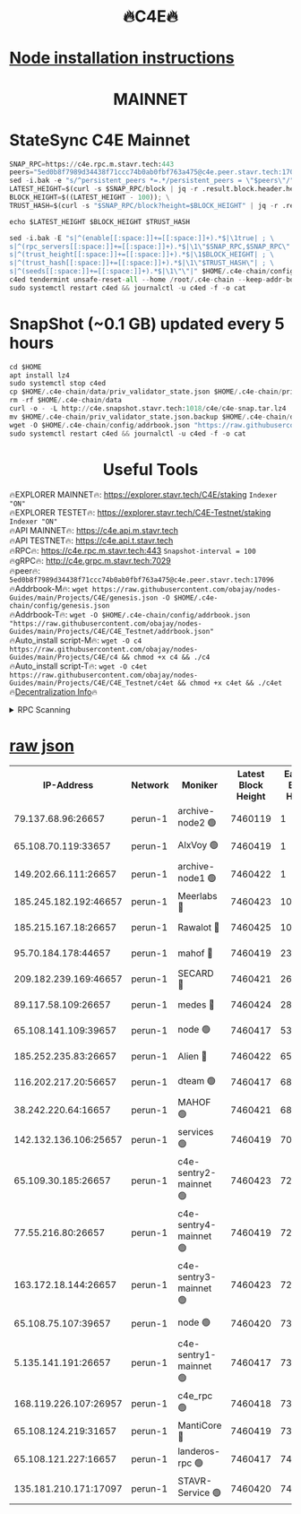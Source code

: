 <h1 align="center"> 🔥C4E🔥</h1>

[Node installation instructions](https://github.com/obajay/nodes-Guides/tree/main/Projects/C4E)
=

<h1 align="center"> MAINNET</h1>

# StateSync C4E Mainnet
```python
SNAP_RPC=https://c4e.rpc.m.stavr.tech:443
peers="5ed0b8f7989d34438f71ccc74b0ab0fbf763a475@c4e.peer.stavr.tech:17096"
sed -i.bak -e "s/^persistent_peers *=.*/persistent_peers = \"$peers\"/" $HOME/.c4e-chain/config/config.toml
LATEST_HEIGHT=$(curl -s $SNAP_RPC/block | jq -r .result.block.header.height); \
BLOCK_HEIGHT=$((LATEST_HEIGHT - 100)); \
TRUST_HASH=$(curl -s "$SNAP_RPC/block?height=$BLOCK_HEIGHT" | jq -r .result.block_id.hash)

echo $LATEST_HEIGHT $BLOCK_HEIGHT $TRUST_HASH

sed -i.bak -E "s|^(enable[[:space:]]+=[[:space:]]+).*$|\1true| ; \
s|^(rpc_servers[[:space:]]+=[[:space:]]+).*$|\1\"$SNAP_RPC,$SNAP_RPC\"| ; \
s|^(trust_height[[:space:]]+=[[:space:]]+).*$|\1$BLOCK_HEIGHT| ; \
s|^(trust_hash[[:space:]]+=[[:space:]]+).*$|\1\"$TRUST_HASH\"| ; \
s|^(seeds[[:space:]]+=[[:space:]]+).*$|\1\"\"|" $HOME/.c4e-chain/config/config.toml
c4ed tendermint unsafe-reset-all --home /root/.c4e-chain --keep-addr-book
sudo systemctl restart c4ed && journalctl -u c4ed -f -o cat
```
# SnapShot (~0.1 GB) updated every 5 hours
```python
cd $HOME
apt install lz4
sudo systemctl stop c4ed
cp $HOME/.c4e-chain/data/priv_validator_state.json $HOME/.c4e-chain/priv_validator_state.json.backup
rm -rf $HOME/.c4e-chain/data
curl -o - -L http://c4e.snapshot.stavr.tech:1018/c4e/c4e-snap.tar.lz4 | lz4 -c -d - | tar -x -C $HOME/.c4e-chain --strip-components 2
mv $HOME/.c4e-chain/priv_validator_state.json.backup $HOME/.c4e-chain/data/priv_validator_state.json
wget -O $HOME/.c4e-chain/config/addrbook.json "https://raw.githubusercontent.com/obajay/nodes-Guides/main/Projects/C4E/addrbook.json"
sudo systemctl restart c4ed && journalctl -u c4ed -f -o cat
```
 <h1 align="center"> Useful Tools</h1>

🔥EXPLORER MAINNET🔥:  https://explorer.stavr.tech/C4E/staking            `Indexer "ON"` \
🔥EXPLORER TESTET🔥:   https://explorer.stavr.tech/C4E-Testnet/staking     `Indexer "ON"` \
🔥API MAINNET🔥:       https://c4e.api.m.stavr.tech \
🔥API TESTNET🔥:       https://c4e.api.t.stavr.tech \
🔥RPC🔥:               https://c4e.rpc.m.stavr.tech:443                  `Snapshot-interval = 100` \
🔥gRPC🔥:              http://c4e.grpc.m.stavr.tech:7029 \
🔥peer🔥:              `5ed0b8f7989d34438f71ccc74b0ab0fbf763a475@c4e.peer.stavr.tech:17096` \
🔥Addrbook-M🔥:    ```wget https://raw.githubusercontent.com/obajay/nodes-Guides/main/Projects/C4E/genesis.json -O $HOME/.c4e-chain/config/genesis.json``` \
🔥Addrbook-T🔥:    ```wget -O $HOME/.c4e-chain/config/addrbook.json "https://raw.githubusercontent.com/obajay/nodes-Guides/main/Projects/C4E/C4E_Testnet/addrbook.json"``` \
🔥Auto_install script-M🔥: ```wget -O c4 https://raw.githubusercontent.com/obajay/nodes-Guides/main/Projects/C4E/c4 && chmod +x c4 && ./c4``` \
🔥Auto_install script-T🔥: ```wget -O c4et https://raw.githubusercontent.com/obajay/nodes-Guides/main/Projects/C4E/C4E_Testnet/c4et && chmod +x c4et && ./c4et``` \
🔥[Decentralization Info](https://github.com/obajay/StateSync-snapshots/tree/main/Projects/C4E/Decentralization)🔥




<details>
<summary>RPC Scanning</summary>

<h2 align="center"> We scan nodes in real time every 4 hours. And we provide the final result of RPC endpoints.
We cannot influence the operation of these nodes in any way. </h2>


```python
If Voting Power is higher than 0 --> then the Node is a validator of the network and may be subject to attack and be a potential threat to the chain.
```
```python
We marked such validators with a red symbol
```

</details>

[raw json](https://rpc-check.c4e.stavr.tech/c4e/rpc-c4e-result.json)
=



<table><tr><th>IP-Address</th><th>Network</th><th>Moniker</th><th>Latest Block Height</th><th>Earliest Block Height</th><th>Catching Up</th><th>Tx Index</th><th>Voting Power</th><th>Scan Time</th></tr><tr><td>79.137.68.96:26657</td><td>perun-1</td><td>archive-node2 🟢</td><td>7460119</td><td>1</td><td>False</td><td>on</td><td>0</td><td>2024-03-05T19:30:11.248258523UTC</td></tr><tr><td>65.108.70.119:33657</td><td>perun-1</td><td>AlxVoy 🟢</td><td>7460419</td><td>1</td><td>False</td><td>on</td><td>0</td><td>2024-03-05T19:30:25.400280201UTC</td></tr><tr><td>149.202.66.111:26657</td><td>perun-1</td><td>archive-node1 🟢</td><td>7460422</td><td>1</td><td>False</td><td>on</td><td>0</td><td>2024-03-05T19:30:41.555982050UTC</td></tr><tr><td>185.245.182.192:46657</td><td>perun-1</td><td>Meerlabs 🔴</td><td>7460423</td><td>1051501</td><td>False</td><td>on</td><td>344614</td><td>2024-03-05T19:30:48.601331418UTC</td></tr><tr><td>185.215.167.18:26657</td><td>perun-1</td><td>Rawalot 🔴</td><td>7460425</td><td>1090501</td><td>False</td><td>on</td><td>450091</td><td>2024-03-05T19:31:01.709445045UTC</td></tr><tr><td>95.70.184.178:44657</td><td>perun-1</td><td>mahof 🔴</td><td>7460419</td><td>2342001</td><td>False</td><td>off</td><td>1356400</td><td>2024-03-05T19:30:24.768054205UTC</td></tr><tr><td>209.182.239.169:46657</td><td>perun-1</td><td>SECARD 🔴</td><td>7460421</td><td>2616101</td><td>False</td><td>off</td><td>749308</td><td>2024-03-05T19:30:36.920300211UTC</td></tr><tr><td>89.117.58.109:26657</td><td>perun-1</td><td>medes 🔴</td><td>7460424</td><td>2826001</td><td>False</td><td>off</td><td>891025</td><td>2024-03-05T19:30:55.308450134UTC</td></tr><tr><td>65.108.141.109:39657</td><td>perun-1</td><td>node 🟢</td><td>7460417</td><td>5303301</td><td>False</td><td>on</td><td>0</td><td>2024-03-05T19:30:13.602249096UTC</td></tr><tr><td>185.252.235.83:26657</td><td>perun-1</td><td>Alien 🔴</td><td>7460422</td><td>6502501</td><td>False</td><td>on</td><td>648215</td><td>2024-03-05T19:30:41.820623782UTC</td></tr><tr><td>116.202.217.20:56657</td><td>perun-1</td><td>dteam 🟢</td><td>7460417</td><td>6800901</td><td>False</td><td>on</td><td>0</td><td>2024-03-05T19:30:10.934558368UTC</td></tr><tr><td>38.242.220.64:16657</td><td>perun-1</td><td>MAHOF 🟢</td><td>7460421</td><td>6885501</td><td>False</td><td>on</td><td>0</td><td>2024-03-05T19:30:39.263836878UTC</td></tr><tr><td>142.132.136.106:25657</td><td>perun-1</td><td>services 🟢</td><td>7460419</td><td>7012001</td><td>False</td><td>on</td><td>0</td><td>2024-03-05T19:30:27.949142795UTC</td></tr><tr><td>65.109.30.185:26657</td><td>perun-1</td><td>c4e-sentry2-mainnet 🟢</td><td>7460423</td><td>7284001</td><td>False</td><td>on</td><td>0</td><td>2024-03-05T19:30:48.272688682UTC</td></tr><tr><td>77.55.216.80:26657</td><td>perun-1</td><td>c4e-sentry4-mainnet 🟢</td><td>7460419</td><td>7297001</td><td>False</td><td>on</td><td>0</td><td>2024-03-05T19:30:25.099926786UTC</td></tr><tr><td>163.172.18.144:26657</td><td>perun-1</td><td>c4e-sentry3-mainnet 🟢</td><td>7460423</td><td>7297001</td><td>False</td><td>on</td><td>0</td><td>2024-03-05T19:30:48.873224019UTC</td></tr><tr><td>65.108.75.107:39657</td><td>perun-1</td><td>node 🟢</td><td>7460420</td><td>7300001</td><td>False</td><td>on</td><td>0</td><td>2024-03-05T19:30:28.246142595UTC</td></tr><tr><td>5.135.141.191:26657</td><td>perun-1</td><td>c4e-sentry1-mainnet 🟢</td><td>7460417</td><td>7300501</td><td>False</td><td>on</td><td>0</td><td>2024-03-05T19:30:10.352172448UTC</td></tr><tr><td>168.119.226.107:26957</td><td>perun-1</td><td>c4e_rpc 🟢</td><td>7460418</td><td>7360418</td><td>False</td><td>on</td><td>0</td><td>2024-03-05T19:30:17.921136761UTC</td></tr><tr><td>65.108.124.219:31657</td><td>perun-1</td><td>MantiCore 🔴</td><td>7460419</td><td>7360419</td><td>False</td><td>off</td><td>729774</td><td>2024-03-05T19:30:24.356239302UTC</td></tr><tr><td>65.108.121.227:16657</td><td>perun-1</td><td>landeros-rpc 🟢</td><td>7460417</td><td>7450101</td><td>False</td><td>on</td><td>0</td><td>2024-03-05T19:30:10.691433003UTC</td></tr><tr><td>135.181.210.171:17097</td><td>perun-1</td><td>STAVR-Service 🟢</td><td>7460420</td><td>7460301</td><td>False</td><td>on</td><td>0</td><td>2024-03-05T19:30:28.532675381UTC</td></tr></table>
